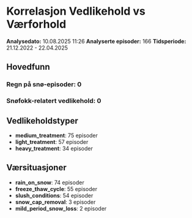 # Korrelasjon Vedlikehold vs Værforhold

**Analysedato:** 10.08.2025 11:26
**Analyserte episoder:** 166
**Tidsperiode:** 21.12.2022 - 22.04.2025

## Hovedfunn

### Regn på snø-episoder: 0
### Snøfokk-relatert vedlikehold: 0
## Vedlikeholdstyper

- **medium_treatment**: 75 episoder
- **light_treatment**: 57 episoder
- **heavy_treatment**: 34 episoder

## Værsituasjoner

- **rain_on_snow**: 74 episoder
- **freeze_thaw_cycle**: 55 episoder
- **slush_conditions**: 54 episoder
- **snow_cap_removal**: 3 episoder
- **mild_period_snow_loss**: 2 episoder

